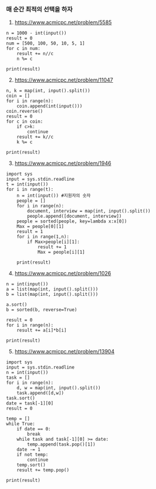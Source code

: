 ### 매 순간 최적의 선택을 하자
1. <https://www.acmicpc.net/problem/5585>
```
n = 1000 - int(input())
result = 0
num = [500, 100, 50, 10, 5, 1]
for c in num:
    result += n//c
    n %= c

print(result)
```

2. <https://www.acmicpc.net/problem/11047>
```
n, k = map(int, input().split())
coin = []
for i in range(n):
    coin.append(int(input()))
coin.reverse()
result = 0
for c in coin:
    if c>k:
        continue
    result += k//c
    k %= c

print(result)
```

3. <https://www.acmicpc.net/problem/1946>
```
import sys
input = sys.stdin.readline
t = int(input())
for i in range(t):
    n = int(input()) #지원자의 숫자
    people = []
    for i in range(n):
        document, interview = map(int, input().split())
        people.append([document, interview])
    people = sorted(people, key=lambda x:x[0])
    Max = people[0][1]
    result = 1
    for i in range(1,n):
        if Max>people[i][1]:
            result += 1
            Max = people[i][1]

    print(result)
```

4. <https://www.acmicpc.net/problem/1026>
```
n = int(input())
a = list(map(int, input().split()))
b = list(map(int, input().split()))

a.sort()
b = sorted(b, reverse=True)

result = 0
for i in range(n):
    result += a[i]*b[i]

print(result)
```

5. <https://www.acmicpc.net/problem/13904>
```
import sys
input = sys.stdin.readline
n = int(input())
task = []
for i in range(n):
    d, w = map(int, input().split())
    task.append([d,w])
task.sort()
date = task[-1][0]
result = 0

temp = []
while True:
    if date == 0:
        break
    while task and task[-1][0] >= date:
        temp.append(task.pop()[1])
    date -= 1
    if not temp:
        continue
    temp.sort()
    result += temp.pop()

print(result)
```
